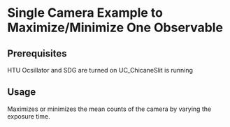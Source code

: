 # Single Camera Example to Maximize/Minimize One Observable

## Prerequisites

HTU Ocsillator and SDG are turned on
UC_ChicaneSlit is running

## Usage

Maximizes or minimizes the mean counts of the camera by varying the exposure time.